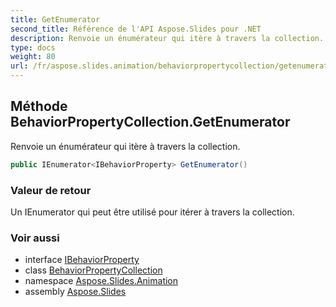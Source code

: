 ```yaml
---
title: GetEnumerator
second_title: Référence de l'API Aspose.Slides pour .NET
description: Renvoie un énumérateur qui itère à travers la collection.
type: docs
weight: 80
url: /fr/aspose.slides.animation/behaviorpropertycollection/getenumerator/
---
```


## Méthode BehaviorPropertyCollection.GetEnumerator

Renvoie un énumérateur qui itère à travers la collection.

```csharp
public IEnumerator<IBehaviorProperty> GetEnumerator()
```

### Valeur de retour

Un IEnumerator qui peut être utilisé pour itérer à travers la collection.

### Voir aussi

* interface [IBehaviorProperty](../../ibehaviorproperty)
* class [BehaviorPropertyCollection](../../behaviorpropertycollection)
* namespace [Aspose.Slides.Animation](../../behaviorpropertycollection)
* assembly [Aspose.Slides](../../../)

<!-- NE PAS MODIFIER : généré par xmldocmd pour Aspose.Slides.dll -->